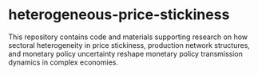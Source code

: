 # heterogeneous-price-stickiness
This repository contains code and materials supporting research on how sectoral heterogeneity in price stickiness, production network structures, and monetary policy uncertainty reshape monetary policy transmission dynamics in complex economies.

